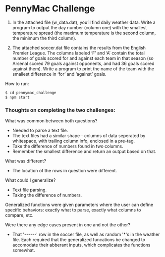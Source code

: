 # PennyMac Challenge


1) In the attached file (w_data.dat), you’ll find daily weather data. Write a program to output the day number (column one) with the smallest temperature spread (the maximum temperature is the second column, the minimum the third column).

2) The attached soccer.dat file contains the results from the English Premier League.  The columns labeled ‘F’ and ‘A’ contain the total number of goals scored for and against each team in that season (so Arsenal scored 79 goals against opponents, and had 36 goals scored against them). Write a program to print the name of the team with the smallest difference in ‘for’ and ‘against’ goals.

How to run:

```sh
$ cd pennymac_challenge
$ npm start
```

### Thoughts on completing the two challenges:

What was common between both questions? 
- Needed to parse a text file.
- The text files had a similar shape - columns of data seperated by whitespace, with trailing column info, enclosed in a pre-tag.
- Take the difference of numbers found in two columns.
- Remember the smallest difference and return an output based on that.

What was different?
- The location of the rows in question were different.

What could I generalize?
- Text file parsing.
- Taking the difference of numbers.


Generalized functions were given parameters where the user can define specific behaviors: exactly what to parse, exactly what columns to compare, etc.


Were there any edge cases present in one and not the other?
- That '------' row in the soccer file, as well as random '*'s in the weather file. Each required that the generalized funcations be changed to accomodate their abberant inputs, which complicates the functions somewhat.